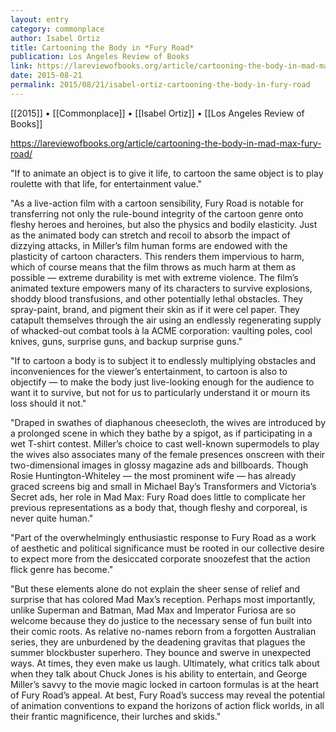 ```yaml
---
layout: entry
category: commonplace
author: Isabel Ortiz
title: Cartooning the Body in *Fury Road*
publication: Los Angeles Review of Books
link: https://lareviewofbooks.org/article/cartooning-the-body-in-mad-max-fury-road/
date: 2015-08-21
permalink: 2015/08/21/isabel-ortiz-cartooning-the-body-in-fury-road
---
```


[[2015]] • [[Commonplace]] • [[Isabel Ortiz]] • [[Los Angeles Review of Books]]

https://lareviewofbooks.org/article/cartooning-the-body-in-mad-max-fury-road/

"If to animate an object is to give it life, to cartoon the same object is to play roulette with that life, for entertainment value."

"As a live-action film with a cartoon sensibility, Fury Road is notable for transferring not only the rule-bound integrity of the cartoon genre onto fleshy heroes and heroines, but also the physics and bodily elasticity. Just as the animated body can stretch and recoil to absorb the impact of dizzying attacks, in Miller’s film human forms are endowed with the plasticity of cartoon characters. This renders them impervious to harm, which of course means that the film throws as much harm at them as possible — extreme durability is met with extreme violence. The film’s animated texture empowers many of its characters to survive explosions, shoddy blood transfusions, and other potentially lethal obstacles. They spray-paint, brand, and pigment their skin as if it were cel paper. They catapult themselves through the air using an endlessly regenerating supply of whacked-out combat tools à la ACME corporation: vaulting poles, cool knives, guns, surprise guns, and backup surprise guns."
 
"If to cartoon a body is to subject it to endlessly multiplying obstacles and inconveniences for the viewer’s entertainment, to cartoon is also to objectify — to make the body just live-looking enough for the audience to want it to survive, but not for us to particularly understand it or mourn its loss should it not."

"Draped in swathes of diaphanous cheesecloth, the wives are introduced by a prolonged scene in which they bathe by a spigot, as if participating in a wet T-shirt contest. Miller’s choice to cast well-known supermodels to play the wives also associates many of the female presences onscreen with their two-dimensional images in glossy magazine ads and billboards. Though Rosie Huntington-Whiteley — the most prominent wife — has already graced screens big and small in Michael Bay’s Transformers and Victoria’s Secret ads, her role in Mad Max: Fury Road does little to complicate her previous representations as a body that, though fleshy and corporeal, is never quite human."

"Part of the overwhelmingly enthusiastic response to Fury Road as a work of aesthetic and political significance must be rooted in our collective desire to expect more from the desiccated corporate snoozefest that the action flick genre has become."

"But these elements alone do not explain the sheer sense of relief and surprise that has colored Mad Max’s reception. Perhaps most importantly, unlike Superman and Batman, Mad Max and Imperator Furiosa are so welcome because they do justice to the necessary sense of fun built into their comic roots. As relative no-names reborn from a forgotten Australian series, they are unburdened by the deadening gravitas that plagues the summer blockbuster superhero. They bounce and swerve in unexpected ways. At times, they even make us laugh. Ultimately, what critics talk about when they talk about Chuck Jones is his ability to entertain, and George Miller’s savvy to the movie magic locked in cartoon formulas is at the heart of Fury Road’s appeal. At best, Fury Road’s success may reveal the potential of animation conventions to expand the horizons of action flick worlds, in all their frantic magnificence, their lurches and skids."
